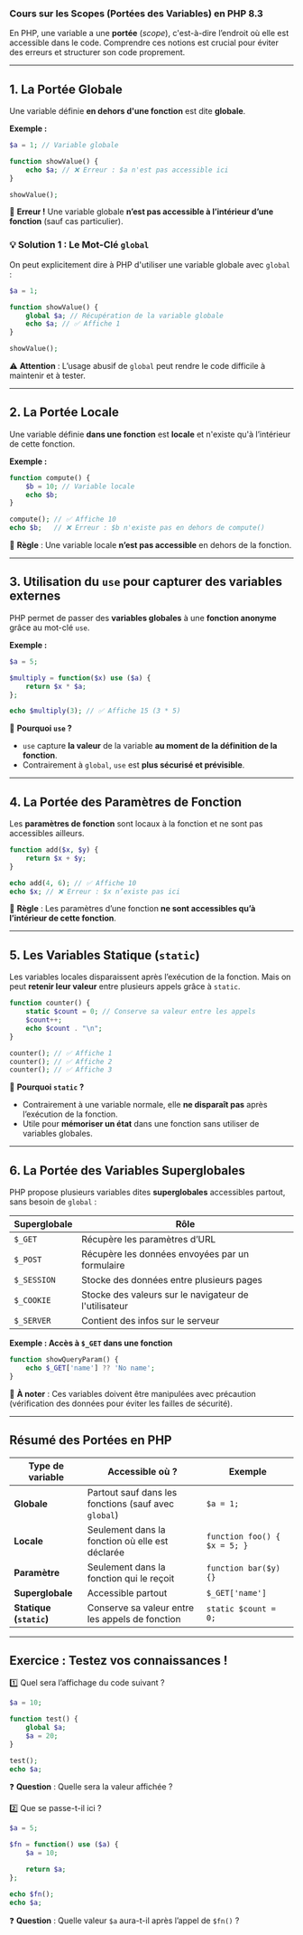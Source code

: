 ### **Cours sur les Scopes (Portées des Variables) en PHP 8.3**  

En PHP, une variable a une **portée** (*scope*), c'est-à-dire l’endroit où elle est accessible dans le code. Comprendre ces notions est crucial pour éviter des erreurs et structurer son code proprement.

---

## **1. La Portée Globale**  
Une variable définie **en dehors d'une fonction** est dite **globale**.  

**Exemple :**  
```php
$a = 1; // Variable globale

function showValue() {
    echo $a; // ❌ Erreur : $a n'est pas accessible ici
}

showValue();
```
🚨 **Erreur !** Une variable globale **n’est pas accessible à l’intérieur d’une fonction** (sauf cas particulier).

### **💡 Solution 1 : Le Mot-Clé `global`**  
On peut explicitement dire à PHP d'utiliser une variable globale avec `global` :
```php
$a = 1;

function showValue() {
    global $a; // Récupération de la variable globale
    echo $a; // ✅ Affiche 1
}

showValue();
```
⚠️ **Attention** : L’usage abusif de `global` peut rendre le code difficile à maintenir et à tester.

---

## **2. La Portée Locale**  
Une variable définie **dans une fonction** est **locale** et n'existe qu'à l’intérieur de cette fonction.

**Exemple :**  
```php
function compute() {
    $b = 10; // Variable locale
    echo $b;
}

compute(); // ✅ Affiche 10
echo $b;   // ❌ Erreur : $b n'existe pas en dehors de compute()
```
📌 **Règle** : Une variable locale **n’est pas accessible** en dehors de la fonction.

---

## **3. Utilisation du `use` pour capturer des variables externes**  
PHP permet de passer des **variables globales** à une **fonction anonyme** grâce au mot-clé `use`.

**Exemple :**
```php
$a = 5;

$multiply = function($x) use ($a) {
    return $x * $a;
};

echo $multiply(3); // ✅ Affiche 15 (3 * 5)
```
📝 **Pourquoi `use` ?**  
- `use` capture **la valeur** de la variable **au moment de la définition de la fonction**.  
- Contrairement à `global`, `use` est **plus sécurisé et prévisible**.

---

## **4. La Portée des Paramètres de Fonction**  
Les **paramètres de fonction** sont locaux à la fonction et ne sont pas accessibles ailleurs.

```php
function add($x, $y) {
    return $x + $y;
}

echo add(4, 6); // ✅ Affiche 10
echo $x; // ❌ Erreur : $x n’existe pas ici
```
📌 **Règle** : Les paramètres d’une fonction **ne sont accessibles qu’à l’intérieur de cette fonction**.

---

## **5. Les Variables Statique (`static`)**  
Les variables locales disparaissent après l’exécution de la fonction. Mais on peut **retenir leur valeur** entre plusieurs appels grâce à `static`.

```php
function counter() {
    static $count = 0; // Conserve sa valeur entre les appels
    $count++;
    echo $count . "\n";
}

counter(); // ✅ Affiche 1
counter(); // ✅ Affiche 2
counter(); // ✅ Affiche 3
```
📝 **Pourquoi `static` ?**  
- Contrairement à une variable normale, elle **ne disparaît pas** après l’exécution de la fonction.  
- Utile pour **mémoriser un état** dans une fonction sans utiliser de variables globales.

---

## **6. La Portée des Variables Superglobales**  
PHP propose plusieurs variables dites **superglobales** accessibles partout, sans besoin de `global` :

| Superglobale | Rôle |
|-------------|------|
| `$_GET` | Récupère les paramètres d’URL |
| `$_POST` | Récupère les données envoyées par un formulaire |
| `$_SESSION` | Stocke des données entre plusieurs pages |
| `$_COOKIE` | Stocke des valeurs sur le navigateur de l'utilisateur |
| `$_SERVER` | Contient des infos sur le serveur |

**Exemple : Accès à `$_GET` dans une fonction**
```php
function showQueryParam() {
    echo $_GET['name'] ?? 'No name';
}
```
🚨 **À noter** : Ces variables doivent être manipulées avec précaution (vérification des données pour éviter les failles de sécurité).

---

## **Résumé des Portées en PHP**  

| Type de variable | Accessible où ? | Exemple |
|-----------------|-----------------|---------|
| **Globale** | Partout sauf dans les fonctions (sauf avec `global`) | `$a = 1;` |
| **Locale** | Seulement dans la fonction où elle est déclarée | `function foo() { $x = 5; }` |
| **Paramètre** | Seulement dans la fonction qui le reçoit | `function bar($y) {}` |
| **Superglobale** | Accessible partout | `$_GET['name']` |
| **Statique (`static`)** | Conserve sa valeur entre les appels de fonction | `static $count = 0;` |

---

## **Exercice : Testez vos connaissances !**  

1️⃣ Quel sera l’affichage du code suivant ?  

```php
$a = 10;

function test() {
    global $a;
    $a = 20;
}

test();
echo $a;
```
❓ **Question** : Quelle sera la valeur affichée ?  

2️⃣ Que se passe-t-il ici ?  
```php
$a = 5;

$fn = function() use ($a) {
    $a = 10;

    return $a;
};

echo $fn();
echo $a;
```
❓ **Question** : Quelle valeur `$a` aura-t-il après l’appel de `$fn()` ?

